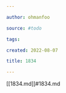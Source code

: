 ```yaml
---

author: ohmanfoo

source: #todo

tags: 

created: 2022-08-07

title: 1834

---
```

[[1834.md]]#1834.md